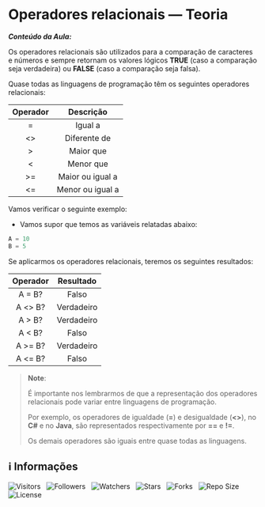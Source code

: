 <!-- Título -->
# Operadores relacionais — Teoria

***Conteúdo da Aula:***

Os operadores relacionais são utilizados para a comparação de caracteres e números e sempre retornam os valores lógicos **TRUE** (caso a comparação seja verdadeira) ou **FALSE** (caso a comparação seja falsa).

Quase todas as linguagens de programação têm os seguintes operadores relacionais:

| Operador | Descrição |
| :------: | :-------: |
| = | Igual a |
| <> | Diferente de |
| > | Maior que |
| < | Menor que |
| >= | Maior ou igual a |
| <= | Menor ou igual a |

Vamos verificar o seguinte exemplo:

* Vamos supor que temos as variáveis relatadas abaixo:

```c
A = 10
B = 5
```

Se aplicarmos os operadores relacionais, teremos os seguintes resultados:

| Operador | Resultado |
| :------: | :-------: |
| A = B? | Falso |
| A <> B? | Verdadeiro |
| A > B? | Verdadeiro |
| A < B? | Falso |
| A >= B? | Verdadeiro |
| A <= B? | Falso |

> **Note**:
>
> É importante nos lembrarmos de que a representação dos operadores relacionais pode variar entre linguagens de programação.
>
> Por exemplo, os operadores de igualdade (**=**) e desigualdade (**<>**), no **C#** e no **Java**, são representados respectivamente por **==** e **!=**.
>
> Os demais operadores são iguais entre quase todas as linguagens.

<!-- Information -->
## &#8505; Informações

![Visitors](https://api.visitorbadge.io/api/visitors?path=Devsgeeknerd%2Fcla-ope-rel-teo-ope-ari-rel-log-log-par-pro-com-bas&label=Visitantes&labelColor=%23f9e64f&countColor=%23008000&style=plastic "Total de Visitas")
&nbsp;
![Followers](https://img.shields.io/github/followers/Devsgeeknerd?style=p&label=Seguidores&labelColor=f9e64f&color=008000 "Total de Seguidores")
&nbsp;
![Watchers](https://img.shields.io/github/watchers/Devsgeeknerd/cla-ope-rel-teo-ope-ari-rel-log-log-par-pro-com-bas?style=p&label=Observadores&labelColor=f9e64f&color=008000 "Total de Observadores")
&nbsp;
![Stars](https://img.shields.io/github/stars/Devsgeeknerd/cla-ope-rel-teo-ope-ari-rel-log-log-par-pro-com-bas?style=p&label=Estrelas&labelColor=f9e64f&color=008000 "Total de Estrelas")
&nbsp;
![Forks](https://img.shields.io/github/forks/Devsgeeknerd/cla-ope-rel-teo-ope-ari-rel-log-log-par-pro-com-bas?style=p&label=Bifurcações&labelColor=f9e64f&color=008000 "Total de Bifurcações")
&nbsp;
![Repo Size](https://img.shields.io/github/repo-size/Devsgeeknerd/cla-ope-rel-teo-ope-ari-rel-log-log-par-pro-com-bas?style=p&label=Tamanho&labelColor=f9e64f&color=008000& "Tamanho do Repositório")
&nbsp;
![License](https://img.shields.io/github/license/Devsgeeknerd/cla-ope-rel-teo-ope-ari-rel-log-log-par-pro-com-bas?style=p&label=Licença&labelColor=f9e64f&color=008000 "Licença do Repositório")
